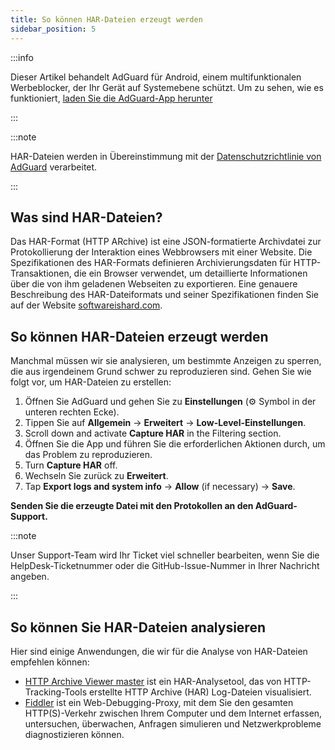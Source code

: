 ```yaml
---
title: So können HAR-Dateien erzeugt werden
sidebar_position: 5
---
```


:::info

Dieser Artikel behandelt AdGuard für Android, einem multifunktionalen Werbeblocker, der Ihr Gerät auf Systemebene schützt. Um zu sehen, wie es funktioniert, [laden Sie die AdGuard-App herunter](https://agrd.io/download-kb-adblock)

:::

:::note

HAR-Dateien werden in Übereinstimmung mit der [Datenschutzrichtlinie von AdGuard](https://adguard.com/de/privacy.html) verarbeitet.

:::

## Was sind HAR-Dateien?

Das HAR-Format (HTTP ARchive) ist eine JSON-formatierte Archivdatei zur Protokollierung der Interaktion eines Webbrowsers mit einer Website. Die Spezifikationen des HAR-Formats definieren Archivierungsdaten für HTTP-Transaktionen, die ein Browser verwendet, um detaillierte Informationen über die von ihm geladenen Webseiten zu exportieren. Eine genauere Beschreibung des HAR-Dateiformats und seiner Spezifikationen finden Sie auf der Website [softwareishard.com](http://www.softwareishard.com/blog/har-12-spec/).

## So können HAR-Dateien erzeugt werden

Manchmal müssen wir sie analysieren, um bestimmte Anzeigen zu sperren, die aus irgendeinem Grund schwer zu reproduzieren sind. Gehen Sie wie folgt vor, um HAR-Dateien zu erstellen:

1. Öffnen Sie AdGuard und gehen Sie zu **Einstellungen** (⚙ Symbol in der unteren rechten Ecke).
2. Tippen Sie auf **Allgemein** → **Erweitert** → **Low-Level-Einstellungen**.
3. Scroll down and activate **Capture HAR** in the Filtering section.
4. Öffnen Sie die App und führen Sie die erforderlichen Aktionen durch, um das Problem zu reproduzieren.
5. Turn **Capture HAR** off.
6. Wechseln Sie zurück zu **Erweitert**.
7. Tap **Export logs and system info** → **Allow** (if necessary) → **Save**.

**Senden Sie die erzeugte Datei mit den Protokollen an den AdGuard-Support.**

:::note

Unser Support-Team wird Ihr Ticket viel schneller bearbeiten, wenn Sie die HelpDesk-Ticketnummer oder die GitHub-Issue-Nummer in Ihrer Nachricht angeben.

:::

## So können Sie HAR-Dateien analysieren

Hier sind einige Anwendungen, die wir für die Analyse von HAR-Dateien empfehlen können:

- [HTTP Archive Viewer master](https://gitgrimbo.github.io/harviewer/master/) ist ein HAR-Analysetool, das von HTTP-Tracking-Tools erstellte HTTP Archive (HAR) Log-Dateien visualisiert.
- [Fiddler](https://www.telerik.com/fiddler) ist ein Web-Debugging-Proxy, mit dem Sie den gesamten HTTP(S)-Verkehr zwischen Ihrem Computer und dem Internet erfassen, untersuchen, überwachen, Anfragen simulieren und Netzwerkprobleme diagnostizieren können.
